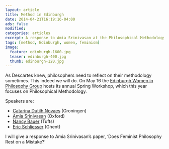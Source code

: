 ```yaml
---
layout: article
title: Method in Edinburgh
date: 2014-04-21T16:19:16-04:00
ads: false
modified:
categories: articles
excerpt: A response to Amia Srinivasan at the Philosophical Methodology workshop in Edinburgh.
tags: [method, Edinburgh, women, feminism]
image:
  feature: edinburgh-1600.jpg
  teaser: edinburgh-400.jpg
  thumb: edinburgh-120.jpg
---
```


As Descartes knew, philosophers need to reflect on their methodology sometimes. This indeed we will do. On May 16 the [Edinburgh Women in Philosophy Group](http://www.ppls.ed.ac.uk/philosophy/groups/edinburgh-women-in-philosophy-group) hosts its annual Spring Workshop, which this year focuses on Philosophical Methodology.

Speakers are:

- [Catarina Dutilh Novaes](https://sites.google.com/site/catarinadutilhnovaes/) (Groningen)
- [Amia Srinivasan](http://users.ox.ac.uk/~corp1468/Welcome.html) (Oxford)
- [Nancy Bauer](http://ase.tufts.edu/philosophy/faculty/bauer.asp) (Tufts)
- [Eric Schliesser](http://www.sarton.ugent.be/node/14) (Ghent)

I will give a response to Amia Srinivasan’s paper, ‘Does Feminist Philosophy Rest on a Mistake?’

